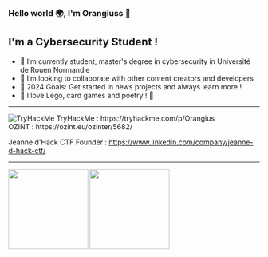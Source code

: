 ### Hello world 🌍, I'm Orangiuss 👋 

## I'm a Cybersecurity Student !

- 🌱 I’m currently student, master's degree in cybersecurity in 
     Université de Rouen Normandie
- 👐 I’m looking to collaborate with other content creators and developers
- 🥅 2024 Goals: Get started in news projects and always learn more !
- 🎲 I love Lego, card games and poetry ! 🍃

---
 <img src="https://tryhackme-badges.s3.amazonaws.com/Orangius.png" alt="TryHackMe">
TryHackMe : https://tryhackme.com/p/Orangius </br>
OZINT : https://ozint.eu/ozinter/5682/

Jeanne d'Hack CTF Founder : https://www.linkedin.com/company/jeanne-d-hack-ctf/

---

<div>
  <a href="https://twitter.com/ExpLang_Cn">
    <img align="left" height="160" src="https://github-readme-stats.vercel.app/api/top-langs/?username=ExpLangcn&layout=compact" />
  </a>
  <a href="https://twitter.com/ExpLang_Cn">
    <img align="left" height="160" src="https://github-readme-stats.vercel.app/api?username=ExpLangcn&show_icons=true&count_private=true" />
  </a>
</div>
